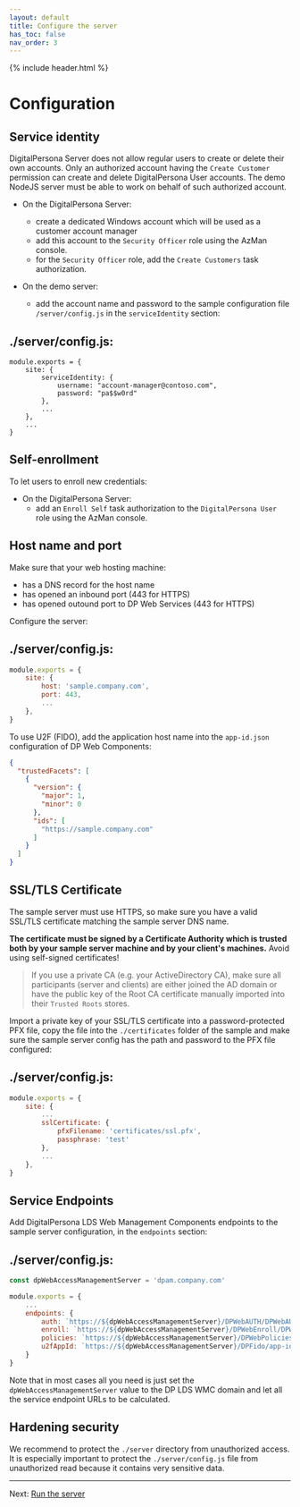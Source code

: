 ```yaml
---
layout: default
title: Configure the server
has_toc: false
nav_order: 3
---
```

{% include header.html %}  

# Configuration

## Service identity

DigitalPersona Server does not allow regular users to create or delete their own accounts.
Only an authorized account having the `Create Customer` permission can create and delete
DigitalPersona User accounts. The demo NodeJS server must be able to work on behalf
of such authorized account.

* On the DigitalPersona Server:
   * create a dedicated Windows account which will be used as a customer account manager
   * add this account to the `Security Officer` role using the AzMan console.
   * for the `Security Officer` role, add the `Create Customers` task authorization.

* On the demo server:
   * add the account name and password to the sample configuration file `/server/config.js`
     in the `serviceIdentity` section:

./server/config.js:
---
```
module.exports = {
    site: {
        serviceIdentity: {
            username: "account-manager@contoso.com",
            password: "pa$$w0rd"
        },
        ...
    },
    ...
}
```

## Self-enrollment

To let users to enroll new credentials:

* On the DigitalPersona Server:
  * add an `Enroll Self` task authorization to the `DigitalPersona User` role using the AzMan console.

## Host name and port

Make sure that your web hosting machine:

* has a DNS record for the host name
* has opened an inbound port (443 for HTTPS)
* has opened outound port to DP Web Services (443 for HTTPS)

Configure the server:

./server/config.js:
---
```js
module.exports = {
    site: {
        host: 'sample.company.com',
        port: 443,
        ...
    },
}
```

To use U2F (FIDO), add the application host name into the `app-id.json` configuration of DP Web Components:

```json
{
  "trustedFacets": [
    {
      "version": {
        "major": 1,
        "minor": 0
      },
      "ids": [
        "https://sample.company.com"
      ]
    }
  ]
}
```

## SSL/TLS Certificate

The sample server must use HTTPS, so make sure you have a valid SSL/TLS certificate
matching the sample server DNS name.

**The certificate must be signed by a Certificate Authority which is trusted
both by your sample server machine and by your client's machines.**
Avoid using self-signed certificates!

>If you use a private CA (e.g. your ActiveDirectory CA), make sure all participants
(server and clients) are either joined the AD domain or have the public key of the Root CA
certificate manually imported into their `Trusted Roots` stores.

Import a private key of your SSL/TLS certificate into a password-protected PFX file,
copy the file into the `./certificates` folder of the sample and make sure the sample server config
has the path and password to the PFX file configured:

./server/config.js:
---
```js
module.exports = {
    site: {
        ...
        sslCertificate: {
            pfxFilename: 'certificates/ssl.pfx',
            passphrase: 'test'
        },
        ...
    },
}
```

## Service Endpoints

Add DigitalPersona LDS Web Management Components endpoints to the sample server configuration,
in the `endpoints` section:

./server/config.js:
---
```js
const dpWebAccessManagementServer = 'dpam.company.com'

module.exports = {
    ...
    endpoints: {
        auth: `https://${dpWebAccessManagementServer}/DPWebAUTH/DPWebAUTHService.svc`,
        enroll: `https://${dpWebAccessManagementServer}/DPWebEnroll/DPWebEnrollService.svc`,
        policies: `https://${dpWebAccessManagementServer}/DPWebPolicies/DPWebPolicyService.svc`,
        u2fAppId: `https://${dpWebAccessManagementServer}/DPFido/app-id.json`
    }
}
```

Note that in most cases all you need is just set the `dpWebAccessManagementServer` value to the
DP LDS WMC domain and let all the service endpoint URLs to be calculated.

## Hardening security

We recommend to protect the `./server` directory from unauthorized access.
It is especially important to protect the `./server/config.js` file from unauthorized read
because it contains very sensitive data.

---
Next: [Run the server](./run)
